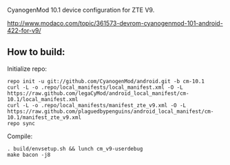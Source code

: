 CyanogenMod 10.1 device configuration for ZTE V9.

http://www.modaco.com/topic/361573-devrom-cyanogenmod-101-android-422-for-v9/

How to build:
-------------

Initialize repo:

    repo init -u git://github.com/CyanogenMod/android.git -b cm-10.1
    curl -L -o .repo/local_manifests/local_manifest.xml -O -L https://raw.github.com/legaCyMod/android_local_manifest/cm-10.1/local_manifest.xml
    curl -L -o .repo/local_manifests/manifest_zte_v9.xml -O -L https://raw.github.com/plaguedbypenguins/android_local_manifest/cm-10.1/manifest_zte_v9.xml
    repo sync

Compile:

    . build/envsetup.sh && lunch cm_v9-userdebug
    make bacon -j8

